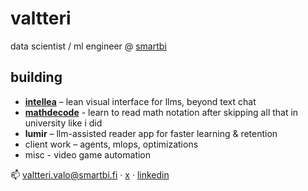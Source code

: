 # valtteri

data scientist / ml engineer @ [smartbi](https://smartbi.fi)

## building
- **[intellea](https://intellea.app)** – lean visual interface for llms, beyond text chat
- **[mathdecode](https://mathdecode.com)** - learn to read math notation after skipping all that in university like i did
- **lumir** – llm-assisted reader app for faster learning & retention
- client work – agents, mlops, optimizations
- misc - video game automation

📫 valtteri.valo@smartbi.fi · [x](https://x.com/ValtteriValo) · [linkedin](https://www.linkedin.com/in/valtteri-valo/)
